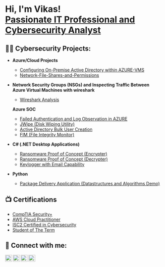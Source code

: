<h1>Hi, I'm Vikas! <br/><a href="https://github.com/joshmadakor1">Passionate IT Professional and Cybersecurity Analyst</a> 
  
  <!--a href="https://www.linkedin.com/in/joshmadakor/">Cybersecurity Professional</a>, </a href="https://www.youtube.com/c/joshmadakor">YouTuber</a--></h1>

<h2>👨‍💻 Cybersecurity Projects:</h2>

- <b>Azure/Cloud Projects</b>
  - [Configuring On-Premise Active Directory within AZURE-VMS](https://github.com/Vikaspatel18/AzureVM/tree/main)
  - [Network-File-Shares-and-Permissions](https://github.com/Vikaspatel18/Networkpermissions)


- <b>Network Security Groups (NSGs) and Inspecting Traffic Between Azure Virtual Machines with wireshark</b>
  - [Wireshark Analysis](https://github.com/Vikaspatel18/WiresharkAnalysis)
    
  <b>Azure SOC</b>
  - [Failed Authentication and Log Observation in AZURE](https://github.com/Vikaspatel18/Log-Observation)
  - [JWipe (Disk Wiping Utility)](https://github.com/joshmadakor1/Jwipe.PowerShell)
  - [Active Directory Bulk User Creation](https://github.com/joshmadakor1/AD_PS)
  - [FIM (File Integrity Monitor)](https://github.com/joshmadakor1/PowerShell-Integrity-FIM)
- <b>C# (.NET Desktop Applications)</b>
  - [Ransomware Proof of Concept (Encrypter)](https://github.com/joshmadakor1/EncrypterPOC)
  - [Ransomware Proof of Concept (Decrypter)](https://github.com/joshmadakor1/DecrypterPOC)
  - [Keylogger with Email Capability](https://github.com/joshmadakor1/Key-Logger-With-Email)
- <b>Python</b>
  - [Package Delivery Application (Datastructures and Algorithms Demo)](https://github.com/joshmadakor1/Package-Delivery-Pathfinding-Algorithm)

<h2>📺 Certifications</h2>

- [CompTIA Security+](https://www.credly.com/badges/90c94dad-ef7a-44f1-8d17-b6edbf2d06b3/linked_in_profile)
- [AWS Cloud Practitioner](https://www.credly.com/badges/adadc164-9fee-492c-ac73-30ddcd9a5c2f?source=linked_in_profile)
- [ISC2 Certified in Cybersecurity](https://drive.google.com/file/d/1x-BDdnXhnKIhVr74xIZpYdHEwCtbvedr/view?usp=sharing)
- [Student of The Term](https://drive.google.com/file/d/1RLOe4sk6Crfm6C7QMWoOdFn4Si8orhBT/view?usp=sharing)

<h2> 🤳 Connect with me:</h2>

[<img align="left" alt="JoshMadakor | YouTube" width="22px" src="https://cdn.jsdelivr.net/npm/simple-icons@v3/icons/youtube.svg" />][youtube]
[<img align="left" alt="JoshMadakor | Twitter" width="22px" src="https://cdn.jsdelivr.net/npm/simple-icons@v3/icons/twitter.svg" />][twitter]
[<img align="left" alt="JoshMadakor | LinkedIn" width="22px" src="https://cdn.jsdelivr.net/npm/simple-icons@v3/icons/linkedin.svg" />][linkedin]
[<img align="left" alt="JoshMadakor | Instagram" width="22px" src="https://cdn.jsdelivr.net/npm/simple-icons@v3/icons/instagram.svg" />][instagram]

[twitter]: https://twitter.com/
[youtube]: https://www.youtube.com/
[instagram]: https://www.instagram.com/_._vikthunder07__/
[linkedin]: https://www.linkedin.com/in/vikaspatel17/

<!--
**joshmadakor1/joshmadakor1** is a ✨ _special_ ✨ repository because its `README.md` (this file) appears on your GitHub profile.

Here are some ideas to get you started:

- 🔭 I’m currently working on ...
- 🌱 I’m currently learning ...
- 👯 I’m looking to collaborate on ...
- 🤔 I’m looking for help with ...
- 💬 Ask me about ...
- 📫 How to reach me: ...
- 😄 Pronouns: ...
- ⚡ Fun fact: ...
-->
